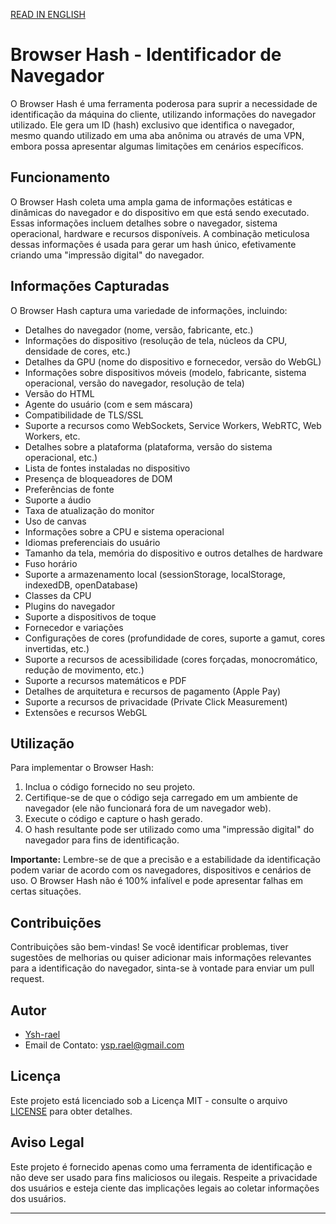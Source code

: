 [READ IN ENGLISH](README-en.md)
# Browser Hash - Identificador de Navegador 

O Browser Hash é uma ferramenta poderosa para suprir a necessidade de identificação da máquina do cliente, utilizando informações do navegador utilizado. Ele gera um ID (hash) exclusivo que identifica o navegador, mesmo quando utilizado em uma aba anônima ou através de uma VPN, embora possa apresentar algumas limitações em cenários específicos.

## Funcionamento

O Browser Hash coleta uma ampla gama de informações estáticas e dinâmicas do navegador e do dispositivo em que está sendo executado. Essas informações incluem detalhes sobre o navegador, sistema operacional, hardware e recursos disponíveis. A combinação meticulosa dessas informações é usada para gerar um hash único, efetivamente criando uma "impressão digital" do navegador.

## Informações Capturadas

O Browser Hash captura uma variedade de informações, incluindo:

- Detalhes do navegador (nome, versão, fabricante, etc.)
- Informações do dispositivo (resolução de tela, núcleos da CPU, densidade de cores, etc.)
- Detalhes da GPU (nome do dispositivo e fornecedor, versão do WebGL)
- Informações sobre dispositivos móveis (modelo, fabricante, sistema operacional, versão do navegador, resolução de tela)
- Versão do HTML
- Agente do usuário (com e sem máscara)
- Compatibilidade de TLS/SSL
- Suporte a recursos como WebSockets, Service Workers, WebRTC, Web Workers, etc.
- Detalhes sobre a plataforma (plataforma, versão do sistema operacional, etc.)
- Lista de fontes instaladas no dispositivo
- Presença de bloqueadores de DOM
- Preferências de fonte
- Suporte a áudio
- Taxa de atualização do monitor
- Uso de canvas
- Informações sobre a CPU e sistema operacional
- Idiomas preferenciais do usuário
- Tamanho da tela, memória do dispositivo e outros detalhes de hardware
- Fuso horário
- Suporte a armazenamento local (sessionStorage, localStorage, indexedDB, openDatabase)
- Classes da CPU
- Plugins do navegador
- Suporte a dispositivos de toque
- Fornecedor e variações
- Configurações de cores (profundidade de cores, suporte a gamut, cores invertidas, etc.)
- Suporte a recursos de acessibilidade (cores forçadas, monocromático, redução de movimento, etc.)
- Suporte a recursos matemáticos e PDF
- Detalhes de arquitetura e recursos de pagamento (Apple Pay)
- Suporte a recursos de privacidade (Private Click Measurement)
- Extensões e recursos WebGL

## Utilização

Para implementar o Browser Hash:

1. Inclua o código fornecido no seu projeto.
2. Certifique-se de que o código seja carregado em um ambiente de navegador (ele não funcionará fora de um navegador web).
3. Execute o código e capture o hash gerado.
4. O hash resultante pode ser utilizado como uma "impressão digital" do navegador para fins de identificação.

**Importante:** Lembre-se de que a precisão e a estabilidade da identificação podem variar de acordo com os navegadores, dispositivos e cenários de uso. O Browser Hash não é 100% infalível e pode apresentar falhas em certas situações.

## Contribuições

Contribuições são bem-vindas! Se você identificar problemas, tiver sugestões de melhorias ou quiser adicionar mais informações relevantes para a identificação do navegador, sinta-se à vontade para enviar um pull request.

## Autor

- [Ysh-rael](https://github.com/Ysh-rael)
- Email de Contato: ysp.rael@gmail.com

## Licença

Este projeto está licenciado sob a Licença MIT - consulte o arquivo [LICENSE](LICENSE) para obter detalhes.

## Aviso Legal

Este projeto é fornecido apenas como uma ferramenta de identificação e não deve ser usado para fins maliciosos ou ilegais. Respeite a privacidade dos usuários e esteja ciente das implicações legais ao coletar informações dos usuários.

---
